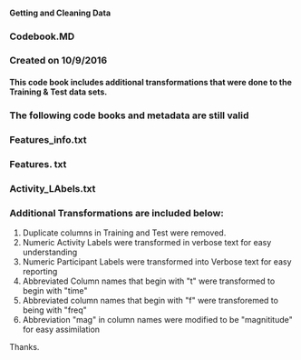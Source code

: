 #### Getting and Cleaning Data
### Codebook.MD
### Created on 10/9/2016

#### This code book includes additional transformations that were done to the Training & Test data sets. 
### The following code books and metadata are still valid 
### Features_info.txt
### Features. txt
### Activity_LAbels.txt 

### Additional Transformations are included below:

1. Duplicate columns in Training and Test were removed. 
2. Numeric Activity Labels were transformed in verbose text for easy understanding
3. Numeric Participant Labels were transformed into Verbose text for easy reporting
4. Abbreviated Column names that begin with "t" were transformed to begin with "time"
5. Abbreviated column names that begin with "f" were transforemed to being with "freq"
6. Abbreviation "mag" in column names were modified to be "magnititude" for easy assimilation

Thanks. 
